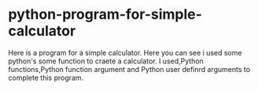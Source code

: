 # python-program-for-simple-calculator
Here is a program for a simple calculator. 
Here you can see i used some python's some function to craete a calculator.
I used,Python functions,Python function argument and Python user definrd arguments to complete this program.

